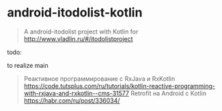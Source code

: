 # android-itodolist-kotlin

> A android-itodolist project with Kotlin for http://www.vladlin.ru/#/itodolistproject

todo:

to realize main

> Реактивное программирование с RxJava и RxKotlin https://code.tutsplus.com/ru/tutorials/kotlin-reactive-programming-with-rxjava-and-rxkotlin--cms-31577
> Retrofit на Android с Kotlin https://habr.com/ru/post/336034/